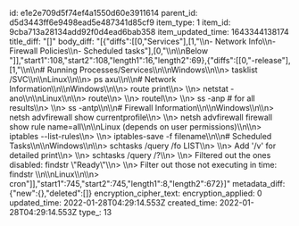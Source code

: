 id: e1e2e709d5f74ef4a1550d60e3911614
parent_id: d5d3443ff6e9498ead5e487341d85cf9
item_type: 1
item_id: 9cba713a28134add92f0d4ead6bab358
item_updated_time: 1643344138174
title_diff: "[]"
body_diff: "[{\"diffs\":[[0,\"Services\"],[1,\"\\\n- Network Info\\\n- Firewall Policies\\\n- Scheduled tasks\"],[0,\"\\\n\\\nBelow \"]],\"start1\":108,\"start2\":108,\"length1\":16,\"length2\":69},{\"diffs\":[[0,\"-release\"],[1,\"\\\n\\\n# Running Processes/Services\\\n\\\nWindows\\\n\\\n> tasklist /SVC\\\n\\\nLinux\\\n\\\n> ps axu\\\n\\\n# Network Information\\\n\\\nWindows\\\n\\\n> route print\\\n> \\\n> netstat -ano\\\n\\\nLinux\\\n\\\n> route\\\n> \\\n> routel\\\n> \\\n> ss -anp # for all results\\\n> \\\n> ss -antp\\\n\\\n# Firewall Information\\\n\\\nWindows\\\n\\\n> netsh advfirewall show currentprofile\\\n> \\\n> netsh advfirewall firewall show rule name=all\\\n\\\nLinux (depends on user permissions)\\\n\\\n> iptables --list-rules\\\n> \\\n> iptables-save -f filename\\\n\\\n# Scheduled Tasks\\\n\\\nWindows\\\n\\\n> schtasks /query /fo LIST\\\n> \\\n> Add '/v' for detailed print\\\n> \\\n> schtasks /query /?\\\n> \\\n> Filtered out the ones disabled: findstr \\\"Ready\\\"\\\n> \\\n> Filter out those not executing in time: findstr \\\n\\\nLinux\\\n\\\n> cron\"]],\"start1\":745,\"start2\":745,\"length1\":8,\"length2\":672}]"
metadata_diff: {"new":{},"deleted":[]}
encryption_cipher_text: 
encryption_applied: 0
updated_time: 2022-01-28T04:29:14.553Z
created_time: 2022-01-28T04:29:14.553Z
type_: 13